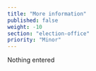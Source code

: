 ```yaml
---
title: "More information"
published: false
weight: -10
section: "election-office"
priority: "Minor"
---
```

Nothing entered


  